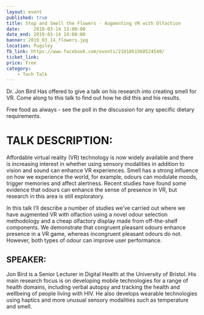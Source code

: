```yaml
---
layout: event
published: true
title: Stop and Smell the Flowers - Augmenting VR with Olfaction
date:     2019-03-14 13:00:00
date_end: 2019-03-14 14:00:00
banner: 2019_03_14_flowers.jpg
location: Pugsley
fb_link: https://www.facebook.com/events/2181851568524548/
ticket_link:
price: Free
category:
    - Tech Talk
---
```


Dr. Jon Bird Has offered to give a talk on his research into creating smell for VR.  Come along to this talk to find out how he did this and his results.

Free food as always - see the poll in the discussion for any specific dietary requirements.
# TALK DESCRIPTION:
Affordable virtual reality (VR) technology is now widely available and there is increasing interest in whether using sensory modalities in addition to vision and sound can enhance VR experiences. Smell has a strong influence on how we experience the world, for example, odours can modulate moods, trigger memories and affect alertness. Recent studies have found some evidence that odours can enhance the sense of presence in VR, but research in this area is still exploratory.

In this talk I’ll describe a number of studies we’ve carried out where we have augmented VR with olfaction using a novel odour selection methodology and a cheap olfactory display made from off-the-shelf components. We demonstrate that congruent pleasant odours enhance presence in a VR game, whereas incongruent pleasant odours do not. However, both types of odour can improve user performance.

## SPEAKER:
Jon Bird is a Senior Lecturer in Digital Health at the University of Bristol. His main research focus is on developing mobile technologies for a range of health domains, including verbal autopsy and tracking the health and wellbeing of people living with HIV. He also develops wearable technologies using haptics and more unusual sensory modalities such as temperature and smell.
